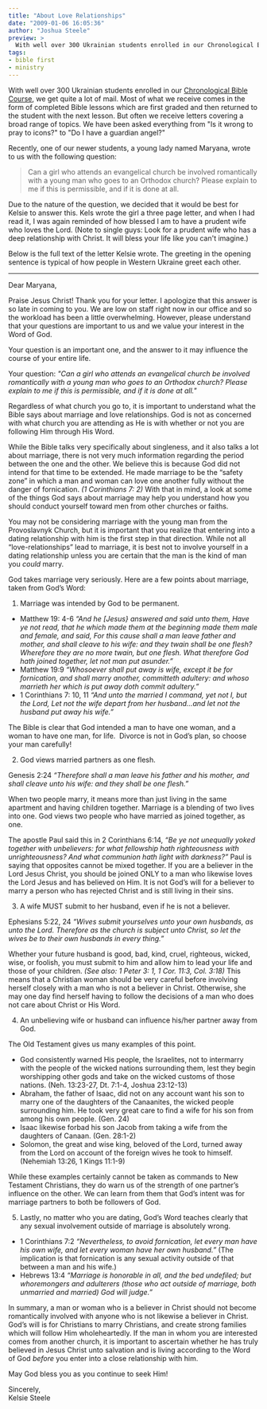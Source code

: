 ```yaml
---
title: "About Love Relationships"
date: "2009-01-06 16:05:36"
author: "Joshua Steele"
preview: >
  With well over 300 Ukrainian students enrolled in our Chronological Bible Course, we get quite a lot of mail. Most of what we receive comes in the form of completed Bible lessons which are first graded and then returned to the student with the next lesson. But often we receive letters covering a broad range of topics. We have been asked everything from "Is it wrong to pray to icons?" to "Do I have a guardian angel?"
tags:
- bible first
- ministry
---
```


With well over 300 Ukrainian students enrolled in our <a href="http://getbiblefirst.com/" target="_blank">Chronological Bible Course</a>, we get quite a lot of mail. Most of what we receive comes in the form of completed Bible lessons which are first graded and then returned to the student with the next lesson. But often we receive letters covering a broad range of topics. We have been asked everything from "Is it wrong to pray to icons?" to "Do I have a guardian angel?"

Recently, one of our newer students, a young lady named Maryana, wrote to us with the following question:

> Can a girl who attends an evangelical church be involved romantically with a young man who goes to an Orthodox church? Please explain to me if this is permissible, and if it is done at all.

Due to the nature of the question, we decided that it would be best for Kelsie to answer this. Kels wrote the girl a three page letter, and when I had read it, I was again reminded of how blessed I am to have a prudent wife who loves the Lord. (Note to single guys: Look for a prudent wife who has a deep relationship with Christ. It will bless your life like you can't imagine.)

Below is the full text of the letter Kelsie wrote. The greeting in the opening sentence is typical of how people in Western Ukraine greet each other.

---

Dear Maryana,

Praise Jesus Christ! Thank you for your letter. I apologize that this answer is so late in coming to you. We are low on staff right now in our office and so the workload has been a little overwhelming. However, please understand that your questions are important to us and we value your interest in the Word of God.

Your question is an important one, and the answer to it may influence the course of your entire life.

Your question: *"Can a girl who attends an evangelical church be involved romantically with a young man who goes to an Orthodox church? Please explain to me if this is permissible, and if it is done at all."*

Regardless of what church you go to, it is important to understand what the Bible says about marriage and love relationships. God is not as concerned with what church you are attending as He is with whether or not you are following Him through His Word.

While the Bible talks very specifically about singleness, and it also talks a lot about marriage, there is not very much information regarding the period between the one and the other. We believe this is because God did not intend for that time to be extended. He made marriage to be the “safety zone” in which a man and woman can love one another fully without the danger of fornication. *(1 Corinthians 7: 2)* With that in mind, a look at some of the things God says about marriage may help you understand how you should conduct yourself toward men from other churches or faiths. 

You may not be considering marriage with the young man from the Provoslavnyk Church, but it is important that you realize that entering into a dating relationship with him is the first step in that direction. While not all “love-relationships” lead to marriage, it is best not to involve yourself in a dating relationship unless you are certain that the man is the kind of man you *could* marry.

God takes marriage very seriously. Here are a few points about marriage, taken from God’s Word:

1) Marriage was intended by God to be permanent.

* Matthew 19: 4-6 *“And he [Jesus} answered and said unto them, Have ye not read, that he which made them at the beginning made them male and female, and said, For this cause shall a man leave father and mother, and shall cleave to his wife: and they twain shall be one flesh? Wherefore they are no more twain, but one flesh. What therefore God hath joined together, let not man put asunder.”*
* Matthew 19:9 *“Whosoever shall put away is wife, except it be for fornication, and shall marry another, committeth adultery: and whoso marrieth her which is put away doth commit adultery.”*
* 1 Corinthians 7: 10, 11 *“And unto the married I command, yet not I, but the Lord, Let not the wife depart from her husband…and let not the husband put away his wife.”*

The Bible is clear that God intended a man to have one woman, and a woman to have one man, for life.  Divorce is not in God’s plan, so choose your man carefully!

2) God views married partners as one flesh.

Genesis 2:24 *“Therefore shall a man leave his father and his mother, and shall cleave unto his wife: and they shall be one flesh.”*

When two people marry, it means more than just living in the same apartment and having children together. Marriage is a blending of two lives into one. God views two people who have married as joined together, as one.

The apostle Paul said this in 2 Corinthians 6:14, *“Be ye not unequally yoked together with unbelievers: for what fellowship hath righteousness with unrighteousness? And what communion hath light with darkness?”* Paul is saying that opposites cannot be mixed together. If you are a believer in the Lord Jesus Christ, you should be joined ONLY to a man who likewise loves the Lord Jesus and has believed on Him. It is not God’s will for a believer to marry a person who has rejected Christ and is still living in their sins.

3) A wife MUST submit to her husband, even if he is not a believer.

Ephesians 5:22, 24 *“Wives submit yourselves unto your own husbands, as unto the Lord. Therefore as the church is subject unto Christ, so let the wives be to their own husbands in every thing.”*

Whether your future husband is good, bad, kind, cruel, righteous, wicked, wise, or foolish, you must submit to him and allow him to lead your life and those of your children. *(See also: 1 Peter 3: 1, 1 Cor. 11:3, Col. 3:18)* This means that a Christian woman should be very careful before involving herself closely with a man who is not a believer in Christ. Otherwise, she may one day find herself having to follow the decisions of a man who does not care about Christ or His Word.

4) An unbelieving wife or husband can influence his/her partner away from God.

The Old Testament gives us many examples of this point. 

* God consistently warned His people, the Israelites, not to intermarry with the people of the wicked nations surrounding them, lest they begin worshipping other gods and take on the wicked customs of those nations. (Neh. 13:23-27, Dt. 7:1-4, Joshua 23:12-13)
* Abraham, the father of Isaac, did not on any account want his son to marry one of the daughters of the Canaanites, the wicked people surrounding him. He took very great care to find a wife for his son from among his own people. (Gen. 24)
* Isaac likewise forbad his son Jacob from taking a wife from the daughters of Canaan. (Gen. 28:1-2)
* Solomon, the great and wise king, beloved of the Lord, turned away from the Lord on account of the foreign wives he took to himself. (Nehemiah 13:26, 1 Kings 11:1-9)

While these examples certainly cannot be taken as commands to New Testament Christians, they do warn us of the strength of one partner’s influence on the other. We can learn from them that God’s intent was for marriage partners to both be followers of God.

5) Lastly, no matter who you are dating, God’s Word teaches clearly that any sexual involvement outside of marriage is absolutely wrong. 

* 1 Corinthians 7:2 *“Nevertheless, to avoid fornication, let every man have his own wife, and let every woman have her own husband.”* (The implication is that fornication is any sexual activity outside of that between a man and his wife.)
* Hebrews 13:4 *“Marriage is honorable in all, and the bed undefiled; but whoremongers and adulterers (those who act outside of marriage, both unmarried and married) God will judge.”*

In summary, a man or woman who is a believer in Christ should not become romantically involved with anyone who is not likewise a believer in Christ. God’s will is for Christians to marry Christians, and create strong families which will follow Him wholeheartedly. If the man in whom you are interested comes from another church, it is important to ascertain whether he has truly believed in Jesus Christ unto salvation and is living according to the Word of God *before* you enter into a close relationship with him.

May God bless you as you continue to seek Him!

Sincerely,  
Kelsie Steele
